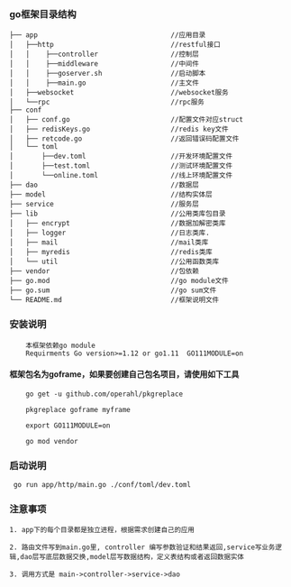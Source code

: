 ### go框架目录结构

    ├── app                                 //应用目录
    │   ├──http                             //restful接口
    │   │    ├──controller                  //控制层
    │   │    ├──middleware                  //中间件
    │   │    ├──goserver.sh                 //启动脚本
    │   │    ├──main.go                     //主文件
    │   ├──websocket                        //websocket服务
    │   └──rpc                              //rpc服务
    ├── conf
    │   ├── conf.go                         //配置文件对应struct
    │   ├── redisKeys.go                    //redis key文件
    │   ├── retcode.go                      //返回错误码配置文件
    │   └── toml
    │       ├──dev.toml                     //开发环境配置文件 
    │       ├──test.toml                    //测试环境配置文件
    │       └──online.toml                  //线上环境配置文件 
    ├── dao                                 //数据层
    ├── model                               //结构实体层
    ├── service                             //服务层
    ├── lib                                 //公用类库包目录
    │   ├── encrypt                         //数据加解密类库
    │   ├── logger                          //日志类库.
    │   ├── mail                            //mail类库
    │   ├── myredis                         //redis类库
    │   └── util                            //公用函数类库
    ├── vendor                              //包依赖
    ├── go.mod                              //go module文件  
    ├── go.sum                              //go sum文件
    └── README.md                           //框架说明文件

### 安装说明

        本框架依赖go module 
        Requirments Go version>=1.12 or go1.11  GO111MODULE=on
        
#### 框架包名为goframe，如果要创建自己包名项目，请使用如下工具

        go get -u github.com/operahl/pkgreplace 
         
        pkgreplace goframe myframe 
        
        export GO111MODULE=on
                
        go mod vendor

### 启动说明

     go run app/http/main.go ./conf/toml/dev.toml


### 注意事项

    1. app下的每个目录都是独立进程，根据需求创建自己的应用

    2. 路由文件写到main.go里, controller 编写参数验证和结果返回,service写业务逻辑,dao层写底层数据交换,model层写数据结构，定义表结构或者返回数据实体

    3. 调用方式是 main->controller->service->dao